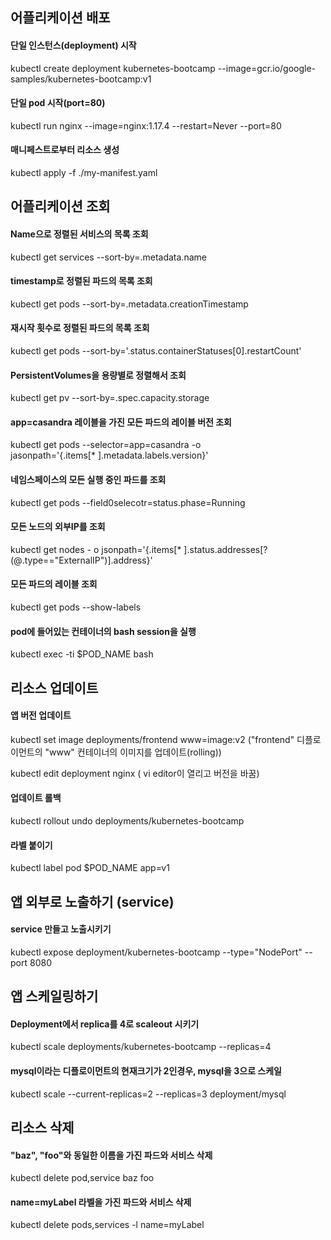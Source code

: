 ##  어플리케이션 배포
#### 단일 인스턴스(deployment) 시작  
kubectl create deployment kubernetes-bootcamp --image=gcr.io/google-samples/kubernetes-bootcamp:v1  

#### 단일 pod 시작(port=80)
kubectl run nginx --image=nginx:1.17.4 --restart=Never --port=80

#### 매니페스트로부터 리소스 생성
kubectl apply -f ./my-manifest.yaml  




## 어플리케이션 조회 
#### Name으로 정렬된 서비스의 목록 조회
kubectl get services --sort-by=.metadata.name  

#### timestamp로 정렬된 파드의 목록 조회
kubectl get pods --sort-by=.metadata.creationTimestamp

#### 재시작 횟수로 정렬된 파드의 목록 조회
kubectl get pods --sort-by='.status.containerStatuses[0].restartCount'  

#### PersistentVolumes을 용량별로 정렬해서 조회
kubectl get pv --sort-by=.spec.capacity.storage  

#### app=casandra 레이블을 가진 모든 파드의 레이블 버전 조회
kubectl get pods --selector=app=casandra -o \
  jasonpath='{.items[* ].metadata.labels.version}'

#### 네임스페이스의 모든 실행 중인 파드를 조회
kubectl get pods --field0selecotr=status.phase=Running  

#### 모든 노드의 외부IP를 조회
kubectl get nodes - o jsonpath='{.items[* ].status.addresses[?(@.type=="ExternalIP")].address}'

#### 모든 파드의 레이블 조회
kubectl get pods --show-labels

#### pod에 들어있는 컨테이너의 bash session을 실행
kubectl exec -ti $POD_NAME bash




## 리소스 업데이트
#### 앱 버전 업데이트
kubectl set image deployments/frontend www=image:v2 ("frontend" 디플로이먼트의 "www" 컨테이너의 이미지를 업데이트(rolling))    

kubectl edit deployment nginx ( vi editor이 열리고 버전을 바꿈)


#### 업데이트 롤백
kubectl rollout undo deployments/kubernetes-bootcamp  

#### 라벨 붙이기
kubectl label pod $POD_NAME app=v1

## 앱 외부로 노출하기 (service)
#### service 만들고 노출시키기
kubectl expose deployment/kubernetes-bootcamp --type="NodePort" --port 8080



## 앱 스케일링하기
#### Deployment에서 replica를 4로 scaleout 시키기
kubectl scale deployments/kubernetes-bootcamp --replicas=4

#### mysql이라는 디플로이먼트의 현재크기가 2인경우, mysql을 3으로 스케일
kubectl scale --current-replicas=2 --replicas=3 deployment/mysql



## 리소스 삭제
#### "baz", "foo"와 동일한 이름을 가진 파드와 서비스 삭제
kubectl delete pod,service baz foo

#### name=myLabel 라벨을 가진 파드와 서비스 삭제
kubectl delete pods,services -l name=myLabel
